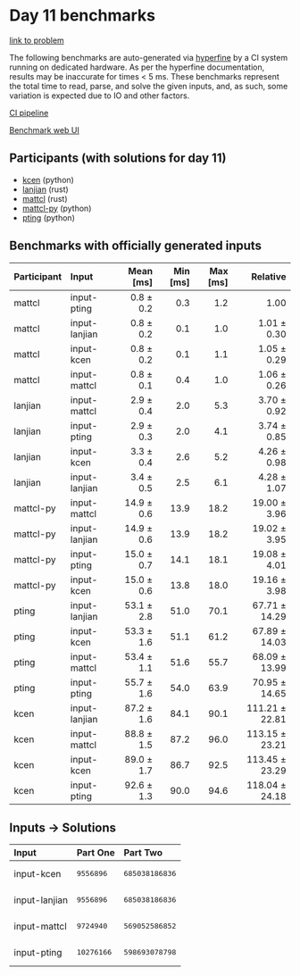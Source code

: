 # Day 11 benchmarks

[link to problem](https://adventofcode.com/2023/day/11)

The following benchmarks are auto-generated via
[hyperfine](https://github.com/sharkdp/hyperfine) by a CI system running on
dedicated hardware. As per the hyperfine documentation, results may be
inaccurate for times < 5 ms. These benchmarks represent the total time to read,
parse, and solve the given inputs, and, as such, some variation is expected due
to IO and other factors.

[CI pipeline](http://ci.papercode.net:8080/teams/main/pipelines/aoc2023)

[Benchmark web UI](https://aoc.ancalagon.black)


## Participants (with solutions for day 11)

- [kcen](https://github.com/kcen/aoc2023) (python)
- [lanjian](https://github.com/lanjian/aoc-2023) (rust)
- [mattcl](https://github.com/mattcl/aoc2023) (rust)
- [mattcl-py](https://github.com/mattcl/aoc2023-py) (python)
- [pting](https://github.com/pting/aoc2023) (python)


## Benchmarks with officially generated inputs

| Participant | Input | Mean [ms] | Min [ms] | Max [ms] | Relative |
|:---|:---|---:|---:|---:|---:|
| mattcl | input-pting | 0.8 ± 0.2 | 0.3 | 1.2 | 1.00 |
| mattcl | input-lanjian | 0.8 ± 0.2 | 0.1 | 1.0 | 1.01 ± 0.30 |
| mattcl | input-kcen | 0.8 ± 0.2 | 0.1 | 1.1 | 1.05 ± 0.29 |
| mattcl | input-mattcl | 0.8 ± 0.1 | 0.4 | 1.0 | 1.06 ± 0.26 |
| lanjian | input-mattcl | 2.9 ± 0.4 | 2.0 | 5.3 | 3.70 ± 0.92 |
| lanjian | input-pting | 2.9 ± 0.3 | 2.0 | 4.1 | 3.74 ± 0.85 |
| lanjian | input-kcen | 3.3 ± 0.4 | 2.6 | 5.2 | 4.26 ± 0.98 |
| lanjian | input-lanjian | 3.4 ± 0.5 | 2.5 | 6.1 | 4.28 ± 1.07 |
| mattcl-py | input-mattcl | 14.9 ± 0.6 | 13.9 | 18.2 | 19.00 ± 3.96 |
| mattcl-py | input-lanjian | 14.9 ± 0.6 | 13.9 | 18.2 | 19.02 ± 3.95 |
| mattcl-py | input-pting | 15.0 ± 0.7 | 14.1 | 18.1 | 19.08 ± 4.01 |
| mattcl-py | input-kcen | 15.0 ± 0.6 | 13.8 | 18.0 | 19.16 ± 3.98 |
| pting | input-lanjian | 53.1 ± 2.8 | 51.0 | 70.1 | 67.71 ± 14.29 |
| pting | input-kcen | 53.3 ± 1.6 | 51.1 | 61.2 | 67.89 ± 14.03 |
| pting | input-mattcl | 53.4 ± 1.1 | 51.6 | 55.7 | 68.09 ± 13.99 |
| pting | input-pting | 55.7 ± 1.6 | 54.0 | 63.9 | 70.95 ± 14.65 |
| kcen | input-lanjian | 87.2 ± 1.6 | 84.1 | 90.1 | 111.21 ± 22.81 |
| kcen | input-mattcl | 88.8 ± 1.5 | 87.2 | 96.0 | 113.15 ± 23.21 |
| kcen | input-kcen | 89.0 ± 1.7 | 86.7 | 92.5 | 113.45 ± 23.29 |
| kcen | input-pting | 92.6 ± 1.3 | 90.0 | 94.6 | 118.04 ± 24.18 |


## Inputs -> Solutions

| Input | Part One | Part Two |
|:---|:---|:---|
|input-kcen|<pre>9556896</pre>|<pre>685038186836</pre>|
|input-lanjian|<pre>9556896</pre>|<pre>685038186836</pre>|
|input-mattcl|<pre>9724940</pre>|<pre>569052586852</pre>|
|input-pting|<pre>10276166</pre>|<pre>598693078798</pre>|
